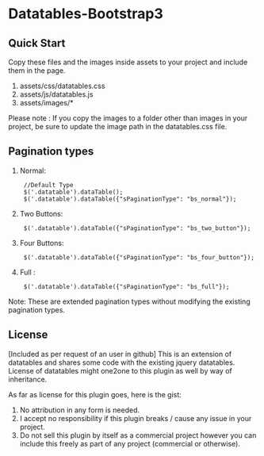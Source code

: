 Datatables-Bootstrap3
=====================

Quick Start
-------------------------------
Copy these files and the images inside assets to your project and include them in the page.

1. assets/css/datatables.css
2. assets/js/datatables.js
3. assets/images/*  

Please note : If you copy the images to a folder other than images in your project, be sure to update the image path in the datatables.css file.

Pagination types
-------------------------------

1. Normal:

		//Default Type
        $('.datatable').dataTable(); 
		$('.datatable').dataTable({"sPaginationType": "bs_normal"});	

2. Two Buttons:

        $('.datatable').dataTable({"sPaginationType": "bs_two_button"});
		
2. Four Buttons:

        $('.datatable').dataTable({"sPaginationType": "bs_four_button"});
		
2. Full :

        $('.datatable').dataTable({"sPaginationType": "bs_full"});

Note: These are extended pagination types without modifying the existing pagination types.
		
License
-------------------------------
[Included as per request of an user in github]
This is an extension of datatables and shares some code with the existing jquery datatables. License of datatables might one2one to this plugin as well by way of inheritance.

As far as license for this plugin goes, here is the gist:

1. No attribution in any form is needed.
2. I accept no responsibility if this plugin breaks / cause any issue in your project.
3. Do not sell this plugin by itself as a commercial project however you can include this freely as part of any project (commercial or otherwise).

